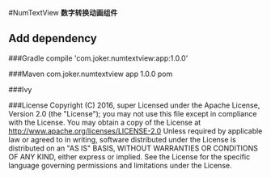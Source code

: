 #NumTextView
**数字转换动画组件**

## Add dependency

###Gradle
    compile 'com.joker.numtextview:app:1.0.0'

###Maven
    <dependency>
      <groupId>com.joker.numtextview</groupId>
      <artifactId>app</artifactId>
      <version>1.0.0</version>
      <type>pom</type>
    </dependency>

###Ivy
    <dependency org='com.joker.numtextview' name='app' rev='1.0.0'>
      <artifact name='$AID' ext='pom'></artifact>
    </dependency>

###License
    Copyright (C) 2016, super
    Licensed under the Apache License, Version 2.0 (the "License");
    you may not use this file except in compliance with the License.
    You may obtain a copy of the License at
    http://www.apache.org/licenses/LICENSE-2.0
    Unless required by applicable law or agreed to in writing, software
    distributed under the License is distributed on an "AS IS" BASIS,
    WITHOUT WARRANTIES OR CONDITIONS OF ANY KIND, either express or implied.
    See the License for the specific language governing permissions and
    limitations under the License.
